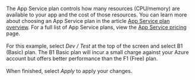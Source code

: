 The App Service plan controls how many resources (CPU/memory) are available to your app and the cost of those resources. You can learn more about choosing an App Service plan in the article [App Service plan overview](/azure/app-service/overview-hosting-plans). For a full list of App Service plans, view the [App Service pricing](https://azure.microsoft.com/pricing/details/app-service/windows/) page.<br>
<br>
For this example, select *Dev / Test* at the top of the screen and select B1 (Basic) plan.  The B1 Basic plan will incur a small charge against your Azure account but offers better performance than the F1 (Free) plan.<br>
<br>
When finished, select *Apply* to apply your changes.
